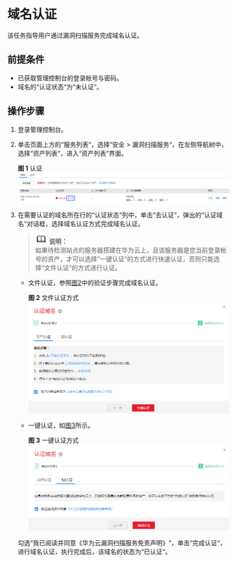 # 域名认证<a name="vss_01_0054"></a>

该任务指导用户通过漏洞扫描服务完成域名认证。

## 前提条件<a name="section362011861503"></a>

-   已获取管理控制台的登录帐号与密码。
-   域名的“认证状态“为“未认证“。

## 操作步骤<a name="section23756719165737"></a>

1.  登录管理控制台。
2.  单击页面上方的“服务列表“，选择“安全  \>  漏洞扫描服务“，在左侧导航树中，选择“资产列表“，进入“资产列表“界面。

    **图 1**  认证<a name="fig161566152811"></a>  
    ![](figures/认证.png "认证")

3.  在需要认证的域名所在行的“认证状态“列中，单击“去认证“，弹出的“认证域名“对话框，选择域名认证方式完成域名认证。

    >![](public_sys-resources/icon-note.gif) **说明：**   
    >如果待检测站点的服务器搭建在华为云上，且该服务器是您当前登录帐号的资产，才可以选择“一键认证“的方式进行快速认证，否则只能选择“文件认证“的方式进行认证。  

    -   文件认证，参照[图2](#fig118606072511)中的验证步骤完成域名认证。

        **图 2**  文件认证方式<a name="fig118606072511"></a>  
        ![](figures/文件认证方式-2.png "文件认证方式-2")

    -   一键认证，如[图3](#fig188601905252)所示。

        **图 3**  一键认证方式<a name="fig188601905252"></a>  
        ![](figures/一键认证方式-3.png "一键认证方式-3")


    勾选“我已阅读并同意《华为云漏洞扫描服务免责声明》“，单击“完成认证“，进行域名认证，执行完成后，该域名的状态为“已认证“。


